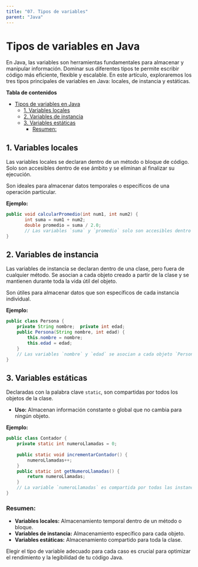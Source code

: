 ```yaml
---
title: "07. Tipos de variables"
parent: "Java"
---
```



Tipos de variables en Java
==========================

En Java, las variables son herramientas fundamentales para almacenar y manipular información. Dominar sus diferentes tipos te permite escribir código más eficiente, flexible y escalable. En este artículo, exploraremos los tres tipos principales de variables en Java: locales, de instancia y estáticas.

**Tabla de contenidos**

- [Tipos de variables en Java](#tipos-de-variables-en-java)
  - [1. Variables locales](#1-variables-locales)
  - [2. Variables de instancia](#2-variables-de-instancia)
  - [3. Variables estáticas](#3-variables-estáticas)
    - [Resumen:](#resumen)

1\. Variables locales
---------------------

Las variables locales se declaran dentro de un método o bloque de código. Solo son accesibles dentro de ese ámbito y se eliminan al finalizar su ejecución.

Son ideales para almacenar datos temporales o específicos de una operación particular.

**Ejemplo:**

```java
public void calcularPromedio(int num1, int num2) {
       int suma = num1 + num2;  
       double promedio = suma / 2.0;  
       // Las variables `suma` y `promedio` solo son accesibles dentro de este método. 
}
```

2\. Variables de instancia
--------------------------

Las variables de instancia se declaran dentro de una clase, pero fuera de cualquier método. Se asocian a cada objeto creado a partir de la clase y se mantienen durante toda la vida útil del objeto.

Son útiles para almacenar datos que son específicos de cada instancia individual.

**Ejemplo:**

```java
public class Persona {   
    private String nombre;  private int edad;   
    public Persona(String nombre, int edad) {    
        this.nombre = nombre;    
        this.edad = edad;  
    }   
    // Las variables `nombre` y `edad` se asocian a cada objeto `Persona`. 
}
```


3\. Variables estáticas
-----------------------

Declaradas con la palabra clave `static`, son compartidas por todos los objetos de la clase.

*   **Uso:** Almacenan información constante o global que no cambia para ningún objeto.

**Ejemplo:**

```java
public class Contador {   
    private static int numeroLlamadas = 0;   
    
    public static void incrementarContador() {    
        numeroLlamadas++;  
    }   
    public static int getNumeroLlamadas() {    
        return numeroLlamadas;  
    }   
    // La variable `numeroLlamadas` es compartida por todas las instancias de la clase `Contador`. 
}
```
### Resumen:

*   **Variables locales:** Almacenamiento temporal dentro de un método o bloque.
*   **Variables de instancia:** Almacenamiento específico para cada objeto.
*   **Variables estáticas:** Almacenamiento compartido para toda la clase.

Elegir el tipo de variable adecuado para cada caso es crucial para optimizar el rendimiento y la legibilidad de tu código Java.